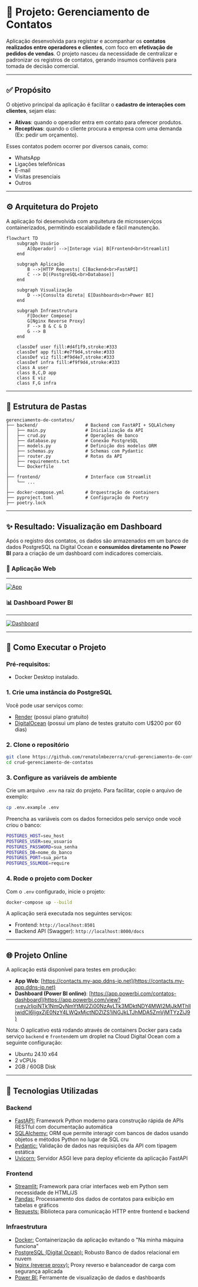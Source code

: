 # 📇 Projeto: Gerenciamento de Contatos

Aplicação desenvolvida para registrar e acompanhar os **contatos realizados entre operadores e clientes**, com foco em **efetivação de pedidos de vendas**. O projeto nasceu da necessidade de centralizar e padronizar os registros de contatos, gerando insumos confiáveis para tomada de decisão comercial.

---

## ✅ Propósito

O objetivo principal da aplicação é facilitar o **cadastro de interações com clientes**, sejam elas:

- **Ativas**: quando o operador entra em contato para oferecer produtos.
- **Receptivas**: quando o cliente procura a empresa com uma demanda (Ex: pedir um orçamento).

Esses contatos podem ocorrer por diversos canais, como:

- WhatsApp
- Ligações telefônicas
- E-mail
- Visitas presenciais
- Outros

---

## ⚙️ Arquitetura do Projeto

A aplicação foi desenvolvida com arquitetura de microsserviços containerizados, permitindo escalabilidade e fácil manutenção.

```mermaid
flowchart TD
    subgraph Usuário
        A[Operador] -->|Interage via| B[Frontend<br>Streamlit]
    end

    subgraph Aplicação
        B -->|HTTP Requests| C[Backend<br>FastAPI]
        C --> D[(PostgreSQL<br>Database)]
    end

    subgraph Visualização
        D -->|Consulta direta| E[Dashboards<br>Power BI]
    end

    subgraph Infraestrutura
        F[Docker Compose]
        G[Nginx Reverse Proxy]
        F --> B & C & D
        G --> B
    end

    classDef user fill:#d4f1f9,stroke:#333
    classDef app fill:#e7f9d4,stroke:#333
    classDef viz fill:#f9d4e7,stroke:#333
    classDef infra fill:#f9f9d4,stroke:#333
    class A user
    class B,C,D app
    class E viz
    class F,G infra
```

---

## 🧱 Estrutura de Pastas

```plaintext
gerenciamento-de-contatos/
├── backend/                  # Backend com FastAPI + SQLAlchemy
│   ├── main.py               # Inicialização da API
│   ├── crud.py               # Operações de banco
│   ├── database.py           # Conexão PostgreSQL
│   ├── models.py             # Definição dos modelos ORM
│   ├── schemas.py            # Schemas com Pydantic
│   ├── router.py             # Rotas da API
│   ├── requirements.txt
│   └── Dockerfile
│
├── frontend/                 # Interface com Streamlit
│   └── ...
│
├── docker-compose.yml        # Orquestração de containers
├── pyproject.toml            # Configuração do Poetry
├── poetry.lock
```

---

## ✨ Resultado: Visualização em Dashboard

Após o registro dos contatos, os dados são armazenados em um banco de dados PostgreSQL na Digital Ocean e **consumidos diretamente no Power BI** para a criação de um dashboard com indicadores comerciais.

### 📱 Aplicação Web
---
[![App](./assets/app.png)](https://contacts.my-app.ddns-ip.net)

### 📊 Dashboard Power BI
---
[![Dashboard](./assets/dashboard.png)](https://app.powerbi.com/view?r=eyJrIjoiNTk1NmQyNmYtMjI2Zi00NzAyLTk3MDktNDY4MWI2MjJkMThlIiwidCI6IjgxZjE0NzY4LWQxMjctNDZlZS1iNGJkLTJhMDA5ZmVjMTYzZiJ9)

---

## 🚀 Como Executar o Projeto

### Pré-requisitos:
- Docker Desktop instalado.

### 1. Crie uma instância do PostgreSQL
Você pode usar serviços como:
- [Render](https://render.com/) (possui plano gratuito)
- [DigitalOcean](https://www.digitalocean.com/) (possui um plano de testes gratuito com U$200 por 60 dias)

### 2. Clone o repositório

```bash
git clone https://github.com/renatolmbezerra/crud-gerenciamento-de-contatos.git
cd crud-gerenciamento-de-contatos
```

### 3. Configure as variáveis de ambiente
Crie um arquivo `.env` na raiz do projeto. Para facilitar, copie o arquivo de exemplo:
```bash
cp .env.example .env
```
Preencha as variáveis com os dados fornecidos pelo serviço onde você criou o banco:
```bash
POSTGRES_HOST=seu_host
POSTGRES_USER=seu_usuario
POSTGRES_PASSWORD=sua_senha
POSTGRES_DB=nome_do_banco
POSTGRES_PORT=sua_porta
POSTGRES_SSLMODE=require
```
### 4. Rode o projeto com Docker
Com o `.env` configurado, inicie o projeto:

```bash
docker-compose up --build
```

A aplicação será executada nos seguintes serviços:

- Frontend: `http://localhost:8501`
- Backend API (Swagger): `http://localhost:8000/docs`

---

## 🌐 Projeto Online

A aplicação está disponível para testes em produção:

- **App Web**: [https://contacts.my-app.ddns-ip.net](https://contacts.my-app.ddns-ip.net)
- **Dashboard (Power BI online)**: [https://app.powerbi.com/contatos-dashboard](https://app.powerbi.com/view?r=eyJrIjoiNTk1NmQyNmYtMjI2Zi00NzAyLTk3MDktNDY4MWI2MjJkMThlIiwidCI6IjgxZjE0NzY4LWQxMjctNDZlZS1iNGJkLTJhMDA5ZmVjMTYzZiJ9)

Nota: O aplicativo está rodando através de containers Docker para cada serviço `backend` e `frontend`em um droplet na Cloud Digital Ocean com a seguinte configuração: 
 - Ubuntu 24.10 x64 
 - 2 vCPUs 
 - 2GB / 60GB Disk

---

## 🧰 Tecnologias Utilizadas

### Backend

- [FastAPI:](https://fastapi.tiangolo.com/) Framework Python moderno para construção rápida de APIs RESTful com documentação automática
- [SQLAlchemy:](https://www.sqlalchemy.org/) ORM que permite interagir com bancos de dados usando objetos e métodos Python no lugar de SQL cru
- [Pydantic:](https://docs.pydantic.dev/) Validação de dados nas requisições da API com tipagem estática
- [Uvicorn:](https://www.uvicorn.org/) Servidor ASGI leve para deploy eficiente da aplicação FastAPI

### Frontend

- [Streamlit:](https://streamlit.io/) Framework para criar interfaces web em Python sem necessidade de HTML/JS
- [Pandas:](https://pandas.pydata.org/) Processamento dos dados de contatos para exibição em tabelas e gráficos
- [Requests:](https://requests.readthedocs.io/) Biblioteca para comunicação HTTP entre frontend e backend

### Infraestrutura

- [Docker:](https://www.docker.com/) Containerização da aplicação evitando o "Na minha máquina funciona"
- [PostgreSQL (Digital Ocean):](https://www.digitalocean.com/) Robusto Banco de dados relacional em nuvem
- [Nginx (reverse proxy):](https://www.nginx.com/) Proxy reverso e balanceador de carga com segurança aplicada
- [Power BI:](https://powerbi.microsoft.com/) Ferramente de visualização de dados e dashboards
